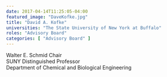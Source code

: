 ```yaml
---
date: 2017-04-14T11:25:05-04:00
featured_image: "DaveKofke.jpg"
title: "David A. Kofke"
universities: "The State University of New York at Buffalo"
roles: "Advisory Board"
categories: [ "Advisory Board" ]
---
```


Walter E. Schmid Chair\
SUNY Distinguished Professor\
Department of Chemical and Biological Engineering




